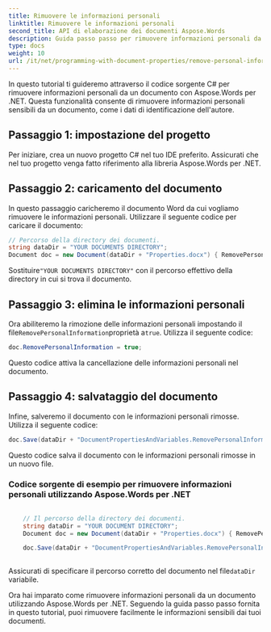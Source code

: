```yaml
---
title: Rimuovere le informazioni personali
linktitle: Rimuovere le informazioni personali
second_title: API di elaborazione dei documenti Aspose.Words
description: Guida passo passo per rimuovere informazioni personali da un documento con Aspose.Words per .NET.
type: docs
weight: 10
url: /it/net/programming-with-document-properties/remove-personal-information/
---
```


In questo tutorial ti guideremo attraverso il codice sorgente C# per rimuovere informazioni personali da un documento con Aspose.Words per .NET. Questa funzionalità consente di rimuovere informazioni personali sensibili da un documento, come i dati di identificazione dell'autore.

## Passaggio 1: impostazione del progetto

Per iniziare, crea un nuovo progetto C# nel tuo IDE preferito. Assicurati che nel tuo progetto venga fatto riferimento alla libreria Aspose.Words per .NET.

## Passaggio 2: caricamento del documento

In questo passaggio caricheremo il documento Word da cui vogliamo rimuovere le informazioni personali. Utilizzare il seguente codice per caricare il documento:

```csharp
// Percorso della directory dei documenti.
string dataDir = "YOUR DOCUMENTS DIRECTORY";
Document doc = new Document(dataDir + "Properties.docx") { RemovePersonalInformation = true };
```

 Sostituire`"YOUR DOCUMENTS DIRECTORY"` con il percorso effettivo della directory in cui si trova il documento.

## Passaggio 3: elimina le informazioni personali

 Ora abiliteremo la rimozione delle informazioni personali impostando il file`RemovePersonalInformation`proprietà a`true`. Utilizza il seguente codice:

```csharp
doc.RemovePersonalInformation = true;
```

Questo codice attiva la cancellazione delle informazioni personali nel documento.

## Passaggio 4: salvataggio del documento

Infine, salveremo il documento con le informazioni personali rimosse. Utilizza il seguente codice:

```csharp
doc.Save(dataDir + "DocumentPropertiesAndVariables.RemovePersonalInformation.docx");
```

Questo codice salva il documento con le informazioni personali rimosse in un nuovo file.

### Codice sorgente di esempio per rimuovere informazioni personali utilizzando Aspose.Words per .NET

```csharp

	// Il percorso della directory dei documenti.
	string dataDir = "YOUR DOCUMENT DIRECTORY";
	Document doc = new Document(dataDir + "Properties.docx") { RemovePersonalInformation = true };

	doc.Save(dataDir + "DocumentPropertiesAndVariables.RemovePersonalInformation.docx");
	
```

 Assicurati di specificare il percorso corretto del documento nel file`dataDir` variabile.

Ora hai imparato come rimuovere informazioni personali da un documento utilizzando Aspose.Words per .NET. Seguendo la guida passo passo fornita in questo tutorial, puoi rimuovere facilmente le informazioni sensibili dai tuoi documenti.
